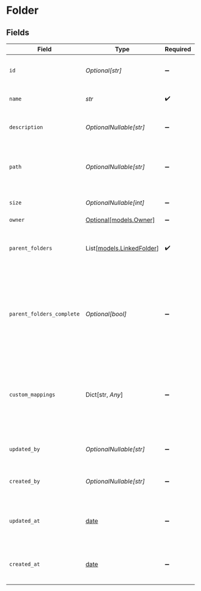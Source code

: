 # Folder


## Fields

| Field                                                                                                    | Type                                                                                                     | Required                                                                                                 | Description                                                                                              | Example                                                                                                  |
| -------------------------------------------------------------------------------------------------------- | -------------------------------------------------------------------------------------------------------- | -------------------------------------------------------------------------------------------------------- | -------------------------------------------------------------------------------------------------------- | -------------------------------------------------------------------------------------------------------- |
| `id`                                                                                                     | *Optional[str]*                                                                                          | :heavy_minus_sign:                                                                                       | A unique identifier for an object.                                                                       | 12345                                                                                                    |
| `name`                                                                                                   | *str*                                                                                                    | :heavy_check_mark:                                                                                       | The name of the folder                                                                                   | Documents                                                                                                |
| `description`                                                                                            | *OptionalNullable[str]*                                                                                  | :heavy_minus_sign:                                                                                       | Optional description of the folder                                                                       | My Personal Documents                                                                                    |
| `path`                                                                                                   | *OptionalNullable[str]*                                                                                  | :heavy_minus_sign:                                                                                       | The full path of the folder (includes the folder name)                                                   | /Personal/Documents                                                                                      |
| `size`                                                                                                   | *OptionalNullable[int]*                                                                                  | :heavy_minus_sign:                                                                                       | The size of the folder in bytes                                                                          | 1810673                                                                                                  |
| `owner`                                                                                                  | [Optional[models.Owner]](../models/owner.md)                                                             | :heavy_minus_sign:                                                                                       | N/A                                                                                                      |                                                                                                          |
| `parent_folders`                                                                                         | List[[models.LinkedFolder](../models/linkedfolder.md)]                                                   | :heavy_check_mark:                                                                                       | The parent folders of the file, starting from the root                                                   |                                                                                                          |
| `parent_folders_complete`                                                                                | *Optional[bool]*                                                                                         | :heavy_minus_sign:                                                                                       | Whether the list of parent folder is complete. Some connectors only return the direct parent of a folder |                                                                                                          |
| `custom_mappings`                                                                                        | Dict[str, *Any*]                                                                                         | :heavy_minus_sign:                                                                                       | When custom mappings are configured on the resource, the result is included here.                        |                                                                                                          |
| `updated_by`                                                                                             | *OptionalNullable[str]*                                                                                  | :heavy_minus_sign:                                                                                       | The user who last updated the object.                                                                    | 12345                                                                                                    |
| `created_by`                                                                                             | *OptionalNullable[str]*                                                                                  | :heavy_minus_sign:                                                                                       | The user who created the object.                                                                         | 12345                                                                                                    |
| `updated_at`                                                                                             | [date](https://docs.python.org/3/library/datetime.html#date-objects)                                     | :heavy_minus_sign:                                                                                       | The date and time when the object was last updated.                                                      | 2020-09-30T07:43:32.000Z                                                                                 |
| `created_at`                                                                                             | [date](https://docs.python.org/3/library/datetime.html#date-objects)                                     | :heavy_minus_sign:                                                                                       | The date and time when the object was created.                                                           | 2020-09-30T07:43:32.000Z                                                                                 |